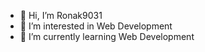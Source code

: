 - 👋 Hi, I’m Ronak9031
- 👀 I’m interested in Web Development
- 🌱 I’m currently learning Web Development


<!---
Ronak9031/Ronak9031 is a ✨ special ✨ repository because its `README.md` (this file) appears on your GitHub profile.
You can click the Preview link to take a look at your changes.
--->
